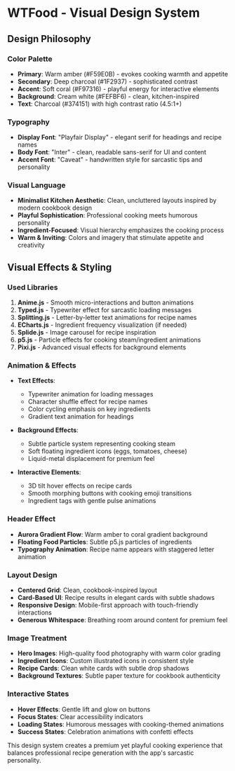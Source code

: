 # WTFood - Visual Design System

## Design Philosophy

### Color Palette
- **Primary**: Warm amber (#F59E0B) - evokes cooking warmth and appetite
- **Secondary**: Deep charcoal (#1F2937) - sophisticated contrast
- **Accent**: Soft coral (#F97316) - playful energy for interactive elements
- **Background**: Cream white (#FEFBF6) - clean, kitchen-inspired
- **Text**: Charcoal (#374151) with high contrast ratio (4.5:1+)

### Typography
- **Display Font**: "Playfair Display" - elegant serif for headings and recipe names
- **Body Font**: "Inter" - clean, readable sans-serif for UI and content
- **Accent Font**: "Caveat" - handwritten style for sarcastic tips and personality

### Visual Language
- **Minimalist Kitchen Aesthetic**: Clean, uncluttered layouts inspired by modern cookbook design
- **Playful Sophistication**: Professional cooking meets humorous personality
- **Ingredient-Focused**: Visual hierarchy emphasizes the cooking process
- **Warm & Inviting**: Colors and imagery that stimulate appetite and creativity

## Visual Effects & Styling

### Used Libraries
1. **Anime.js** - Smooth micro-interactions and button animations
2. **Typed.js** - Typewriter effect for sarcastic loading messages
3. **Splitting.js** - Letter-by-letter text animations for recipe names
4. **ECharts.js** - Ingredient frequency visualization (if needed)
5. **Splide.js** - Image carousel for recipe inspiration
6. **p5.js** - Particle effects for cooking steam/ingredient animations
7. **Pixi.js** - Advanced visual effects for background elements

### Animation & Effects
- **Text Effects**: 
  - Typewriter animation for loading messages
  - Character shuffle effect for recipe names
  - Color cycling emphasis on key ingredients
  - Gradient text animation for headings

- **Background Effects**:
  - Subtle particle system representing cooking steam
  - Soft floating ingredient icons (eggs, tomatoes, cheese)
  - Liquid-metal displacement for premium feel

- **Interactive Elements**:
  - 3D tilt hover effects on recipe cards
  - Smooth morphing buttons with cooking emoji transitions
  - Ingredient tags with gentle pulse animations

### Header Effect
- **Aurora Gradient Flow**: Warm amber to coral gradient background
- **Floating Food Particles**: Subtle p5.js particles of ingredients
- **Typography Animation**: Recipe name appears with staggered letter animation

### Layout Design
- **Centered Grid**: Clean, cookbook-inspired layout
- **Card-Based UI**: Recipe results in elegant cards with subtle shadows
- **Responsive Design**: Mobile-first approach with touch-friendly interactions
- **Generous Whitespace**: Breathing room around content for premium feel

### Image Treatment
- **Hero Images**: High-quality food photography with warm color grading
- **Ingredient Icons**: Custom illustrated icons in consistent style
- **Recipe Cards**: Clean white cards with subtle drop shadows
- **Background Textures**: Subtle paper texture for cookbook authenticity

### Interactive States
- **Hover Effects**: Gentle lift and glow on buttons
- **Focus States**: Clear accessibility indicators
- **Loading States**: Humorous messages with cooking-themed animations
- **Success States**: Celebration animations with confetti effects

This design system creates a premium yet playful cooking experience that balances professional recipe generation with the app's sarcastic personality.